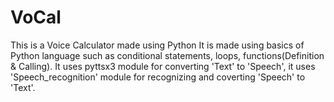 # VoCal
This is a Voice Calculator made using Python
It is made using basics of Python language such as conditional statements, loops, functions(Definition & Calling).
It uses pyttsx3 module for converting 'Text' to 'Speech', it uses 'Speech_recognition' module for recognizing and coverting 'Speech' to 'Text'.
